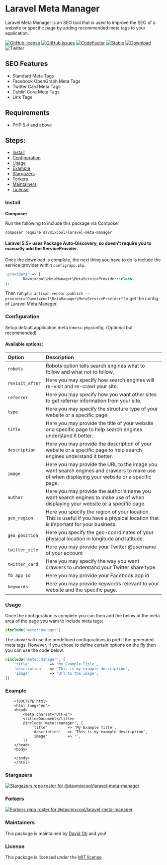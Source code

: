 # Laravel Meta Manager

Laravel Meta Manager is an SEO tool that is used to improve the SEO of a website or specific page by adding recommended meta tags to your application.

[![GitHub license](https://img.shields.io/github/license/davmixcool/laravel-meta-manager.svg)](https://github.com/davmixcool/laravel-meta-manager/blob/master/LICENSE) [![GitHub issues](https://img.shields.io/github/issues/davmixcool/laravel-meta-manager.svg)](https://github.com/davmixcool/laravel-meta-manager/issues) [![CodeFactor](https://www.codefactor.io/repository/github/davmixcool/laravel-meta-manager/badge)](https://www.codefactor.io/repository/github/davmixcool/laravel-meta-manager) [![Stable](https://poser.pugx.org/davmixcool/laravel-meta-manager/v/stable.svg)](https://poser.pugx.org/davmixcool/laravel-meta-manager/v/stable.svg) [![Download](https://poser.pugx.org/davmixcool/laravel-meta-manager/d/total.svg)](https://poser.pugx.org/davmixcool/laravel-meta-manager/d/total.svg) ![Twitter](https://img.shields.io/twitter/url/https/github.com/davmixcool/laravel-meta-manager.svg?style=social)

## SEO Features

* Standard Meta Tags
* Facebook OpenGraph Meta Tags
* Twitter Card Meta Tags
* Dublin Core Meta Tags
* Link Tags

## Requirements

* PHP 5.4 and above

## Steps:

* [Install](./#install)
* [Configuration](./#configuration)
* [Usage](./#usage)
* [Example](./#example)
* [Stargazers](./#stargazers)
* [Forkers](./#forkers)
* [Maintainers](./#maintainers)
* [License](./#license)

### Install

**Composer**

Run the following to include this package via Composer

```text
composer require davmixcool/laravel-meta-manager
```

#### Laravel 5.5+ uses Package Auto-Discovery, so doesn't require you to manually add the ServiceProvider.

Once the download is complete, the next thing you have to do is include the service provider within `config/app.php`.

```php
'providers' => [
        Davmixcool\MetaManager\MetaServiceProvider::class,
];
```

Then run;`php artisan vendor:publish --provider="Davmixcool\MetaManager\MetaServiceProvider"` to get the config of Laravel Meta Manager.

### Configuration

Setup default application meta in`meta.php`config. \(Optional but recommended\)

#### Available options:

| Option | Description |
| :--- | :--- |
| `robots` | Robots option tells search engines what to follow and what not to follow. |
| `revisit_after` | Here you may specify how search engines will re-visit and re-crawl your site. |
| `referrer` | Here you may specify how you want other sites to get referrer information from your site. |
| `type` | Here you may specify the structure type of your website or a specific page |
| `title` | Here you may provide the title of your website or a specific page to help search engines understand it better. |
| `description` | Here you may provide the description of your website or a specific page to help search engines understand it better. |
| `image` | Here you may provide the URL to the image you want search engines and crawlers to make use of when displaying your website or a specific page. |
| `author` | Here you may provide the author's name you want search engines to make use of when displaying your website or a specific page. |
| `geo_region` | Here you specify the region of your location. This is useful if you have a physical location that is important for your business. |
| `geo_position` | Here you specify the geo-coordinates of your physical location in longitude and latitude. |
| `twitter_site` | Here you may provide your Twitter @username of your account |
| `twitter_card` | Here you may specify the way you want crawlers to understand your Twitter share type. |
| `fb_app_id` | Here you may provide your Facebook app id |
| `keywords` | Here you may provide keywords relevant to your website and the specific page. |

### Usage

Once the configuration is complete you can then add the below at the meta area of the page you want to include meta tags;

```php
@include('meta::manager')
```

The above will use the predefined configurations to prefill the generated meta tags. However, if you chose to define certain options on the fly then you can use the code below.

```php
@include('meta::manager', [
    'title'         => 'My Example Title',
    'description'   => 'This is my example description',
    'image'         => 'Url to the image',
])
```

### Example

```markup
    <!DOCTYPE html>
    <html lang="en">
    <head>
        <meta charset="UTF-8">
        <title>Document</title>
        @include('meta::manager', [
            'title'         => 'My Example Title',
            'description'   => 'This is my example description',
            'image'         => '',
        ])
    </head>
    <body>

    </body>
    </html>
```

### Stargazers

[![Stargazers repo roster for @davmixcool/laravel-meta-manager](https://reporoster.com/stars/davmixcool/laravel-meta-manager)](https://github.com/davmixcool/laravel-meta-manager/stargazers)

### Forkers

[![Forkers repo roster for @davmixcool/laravel-meta-manager](https://reporoster.com/forks/davmixcool/laravel-meta-manager)](https://github.com/davmixcool/laravel-meta-manager/network/members)

### Maintainers

This package is maintained by [David Oti](http://github.com/davmixcool) and you!

### License

This package is licensed under the [MIT license](https://github.com/davmixcool/laravel-meta-manager/blob/master/LICENSE).

